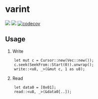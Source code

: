 # varint

[![](https://travis-ci.com/cryptonote-rust/varint.svg?branch=master)](https://travis-ci.com/cryptonote-rust/varint)
[![](https://img.shields.io/crates/v/cryptonote-varint.svg)](https://crates.io/crates/cryptonote-varint)
[![codecov](https://codecov.io/gh/cryptonote-rust/varint/branch/master/graph/badge.svg)](https://codecov.io/gh/cryptonote-rust/varint)

## Usage

1. Write
```
    let mut c = Cursor::new(Vec::new());
    c.seek(SeekFrom::Start(0)).unwrap();
    write::<u8, _>(&mut c, 1 as u8);
```

2. Read
```
    let data0 = [0x01];
    read::<u8, _>(&data0[..]);
```